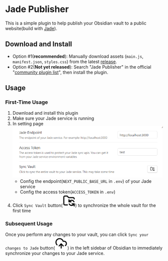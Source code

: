 # Jade Publisher

This is a simple plugin to help publish your Obsidian vault to a public website(build
with [Jade](https://github.com/LucasJi/Jade)).

## Download and Install

- Option #1(**recommended**): Manually download assets (`main.js`, `manifest.json`, `styles.css`) from the latest [release](https://github.com/LucasJi/jade-publisher/releases).
- Option #2(**Not yet released**): Search "Jade Publisher" in the official "[community plugin list](https://obsidian.md/plugins)", then
install the plugin.

## Usage

### First-Time Usage

1. Download and install this plugin
2. Make sure your Jade service is running
3. In setting page![setting-page](setting-page.png)
	- Config the endpoint(`NEXT_PUBLIC_BASE_URL` in `.env`) of your Jade service
	- Config the access token(`ACCESS_TOKEN` in `.env`)
4. Click `Sync Vault` button(![Folder Sync Icon](folder-sync.svg)) to synchronize the whole vault for the first time

### Subsequent Usage

Once you perform any changes to your vault, you can click `Sync your changes to Jade`
button(![Cloud Upload Icon](cloud-upload.svg)) in the left sidebar of Obsidian to immediately synchronize your
changes to your Jade service.
